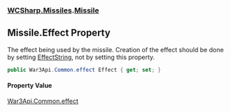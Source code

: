 ### [WCSharp.Missiles](WCSharp.Missiles.md 'WCSharp.Missiles').[Missile](WCSharp.Missiles.Missile.md 'WCSharp.Missiles.Missile')

## Missile.Effect Property

The effect being used by the missile. Creation of the effect should be done by setting [EffectString](WCSharp.Missiles.Missile.EffectString.md 'WCSharp.Missiles.Missile.EffectString'), not by setting this property.

```csharp
public War3Api.Common.effect Effect { get; set; }
```

#### Property Value
[War3Api.Common.effect](https://docs.microsoft.com/en-us/dotnet/api/War3Api.Common.effect 'War3Api.Common.effect')